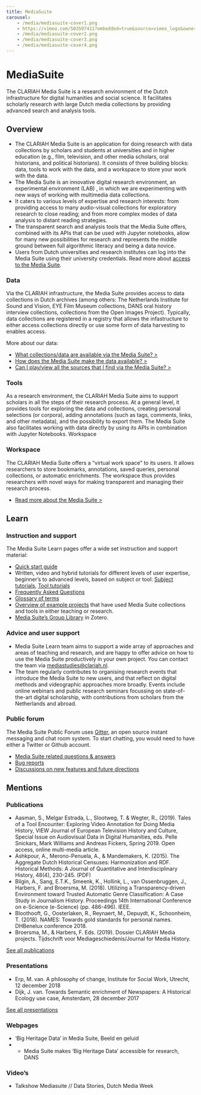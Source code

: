 ```yaml
---
title: MediaSuite
carousel: 
    - /media/mediasuite-cover1.png
    - https://vimeo.com/503507411?embedded=true&source=vimeo_logo&owner=115309374
    - /media/mediasuite-cover2.png
    - /media/mediasuite-cover3.png
    - /media/mediasuite-cover4.png
---
```


# MediaSuite

The CLARIAH Media Suite is a research environment of the Dutch infrastructure for digital humanities and social science. It facilitates scholarly research with large Dutch media collections by providing advanced search and analysis tools. 

## Overview

* The CLARIAH Media Suite is an application for doing research with data collections by scholars and students at universities and in higher education (e.g., film, television, and other media scholars, oral historians, and political historians). It consists of three building blocks: data, tools to work with the data, and a workspace to store your work with the data.
* The Media Suite is an innovative digital research environment, an experimental environment (LAB) , in which we are experimenting with new ways of working with multimedia data collections.
* It caters to various levels of expertise and research interests: from providing access to many audio-visual collections for exploratory research to close reading; and from more complex modes of data analysis to distant reading strategies.
* The transparent search and analysis tools that the Media Suite offers, combined with its APIs that can be used with Jupyter notebooks, allow for many new possibilities for research and represents the middle ground between full algorithmic literacy and being a data novice.
* Users from Dutch universities and research institutes can log into the Media Suite using their university credentials. Read more about [access to the Media Suite](https://mediasuite.clariah.nl/documentation/faq/who-can-access).

### Data

Via the CLARIAH infrastructure, the Media Suite provides access to data collections in Dutch archives (among others: The Netherlands Institute for Sound and Vision, EYE Film Museum collections, DANS oral history interview collections, collections from the Open Images Project). Typically, data collections are registered in a registry that allows the infastructure to either access collections directly or use some form of data harvesting to enables access.

More about our data:

* [What collections/data are available via the Media Suite? >](https://mediasuite.clariah.nl/documentation/faq/what-data)
* [How does the Media Suite make the data available? >](https://mediasuite.clariah.nl/documentation/faq/how-data-is-made-available)
* [Can I play/view all the sources that I find via the Media Suite? >](https://mediasuite.clariah.nl/documentation/faq/can-play-view)

### Tools

As a research environment, the CLARIAH Media Suite aims to support scholars in all the steps of their research process. At a general level, it provides tools for exploring the data and collections, creating personal selections (or corpora), adding annotations (such as tags, comments, links, and other metadata), and the possibility to export them. The Media Suite also facilitates working with data directly by using its APIs in combination with Jupyter Notebooks.
Workspace

### Workspace 

The CLARIAH Media Suite offers a “virtual work space” to its users. It allows researchers to store bookmarks, annotations, saved queries, personal collections, or automatic enrichments. The workspace thus provides researchers with novel ways for making transparent and managing their research process.

* [Read more about the Media Suite >](https://mediasuite.clariah.nl/documentation/faq/what-is-it)

## Learn

### Instruction and support

The Media Suite Learn pages offer a wide set instruction and support material:

* [Quick start guide](https://mediasuite.clariah.nl/documentation/quick-start-guide)
* Written, video and hybrid tutorials for different levels of user expertise, beginner’s to advanced levels, based on subject or tool: [Subject tutorials](https://mediasuite.clariah.nl/learn/subject-tutorials), [Tool tutorials](https://mediasuite.clariah.nl/learn/tool-tutorials)
* [Frequently Asked Questions](https://mediasuite.clariah.nl/documentation/faq)
* [Glossary of terms](https://mediasuite.clariah.nl/documentation/glossary)
* [Overview of example projects](https://mediasuite.clariah.nl/learn/example-projects) that have used Media Suite collections and tools in either teaching or research.
* [Media Suite’s Group Library](https://www.zotero.org/groups/2288915/clariah_media_suite_research_and_dissemination_outputs/library) in Zotero.

### Advice and user support

* Media Suite Learn team aims to support a wide array of approaches and areas of teaching and research, and are happy to offer advice on how to use the Media Suite productively in your own project. You can contact the team via <mediastudies@clariah.nl>.
* The team regularly contributes to organising research events that introduce the Media Suite to new users, and that reflect on digital methods and videographic approaches more broadly. Events include online webinars and public research seminars focussing on state-of-the-art digital scholarship, with contributions from scholars from the Netherlands and abroad.

### Public forum

The Media Suite Public Forum uses [Gitter](https://en.wikipedia.org/wiki/Gitter), an open source instant messaging and chat room system. To start chatting, you would need to have either a Twitter or Github account.

* [Media Suite related questions & answers](https://gitter.im/beeldengeluid/mediasuite-qaa)
* [Bug reports](https://gitter.im/beeldengeluid/mediasuite-bugreports)
* [Discussions on new features and future directions](https://gitter.im/beeldengeluid/mediasuite-bugreports)

## Mentions

### Publications

* Aasman, S., Melgar Estrada, L., Slootweg, T. & Wegter, R., (2019). Tales of a Tool Encounter: Exploring Video Annotation for Doing Media History, VIEW Journal of European Television History and Culture, Special Issue on Audiovisual Data in Digital Humanities, eds. Pelle Snickars, Mark Williams and Andreas Fickers, Spring 2019. Open access, online multi-media article.
* Ashkpour, A., Merono-Penuela, A., & Mandemakers, K. (2015). The Aggregate Dutch Historical Censuses: Harmonization and RDF. Historical Methods: A Journal of Quantitative and Interdisciplinary History, 48(4), 230-245. (PDF)
* Bilgin, A., Sang, E.T.K., Smeenk, K., Hollink, L., van Ossenbruggen, J., Harbers, F. and Broersma, M. (2018). Utilizing a Transparency-driven Environment toward Trusted Automatic Genre Classification: A Case Study in Journalism History. Proceedings 14th International Conference on e-Science (e-Science) (pp. 486-496). IEEE.
* Bloothooft, G., Oosterlaken, R., Reynaert, M., Depuydt, K., Schoonheim, T. (2018). NAMES: Towards gold standards for personal names. DHBenelux conference 2018.
* Broersma, M., & Harbers, F. Eds. (2019). Dossier CLARIAH Media projects. Tijdschrift voor Mediageschiedenis/Journal for Media History.

[See all publications](https://www.zotero.org/groups/2288915/clariah_media_suite_research_and_dissemination_outputs/collections/U89WPV84)


### Presentations

* Erp, M. van. A philosophy of change, Institute for Social Work, Utrecht, 12 december 2018
* Dijk, J. van. Towards Semantic enrichment of Newspapers: A Historical Ecology use case, Amsterdam, 28 december 2017

[See all presentations](https://www.zotero.org/groups/2288915/clariah_media_suite_research_and_dissemination_outputs/collections/MNTGGAYI)

### Webpages

* ‘Big Heritage Data’ in Media Suite, Beeld en geluid
* * Media Suite makes ‘Big Heritage Data’ accessible for research, DANS

### Video’s

* Talkshow Mediasuite // Data Stories, Dutch Media Week

